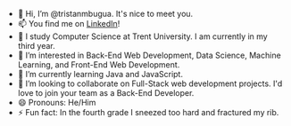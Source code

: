 - 👋 Hi, I’m @tristanmbugua. It's nice to meet you.
- 📫 You find me on [LinkedIn](https://www.linkedin.com/in/tristan-m-7b0002239/)!
- 📖 I study Computer Science at Trent University. I am currently in my third year.
- 👀 I’m interested in Back-End Web Development, Data Science, Machine Learning, and Front-End Web Development.
- 🌱 I’m currently learning Java and JavaScript.
- 💞️ I’m looking to collaborate on Full-Stack web development projects. I'd love to join your team as a Back-End Developer.
- 😄 Pronouns: He/Him
- ⚡ Fun fact: In the fourth grade I sneezed too hard and fractured my rib.

<!---
tristanmbugua/tristanmbugua is a ✨ special ✨ repository because its `README.md` (this file) appears on your GitHub profile.
You can click the Preview link to take a look at your changes.
--->
